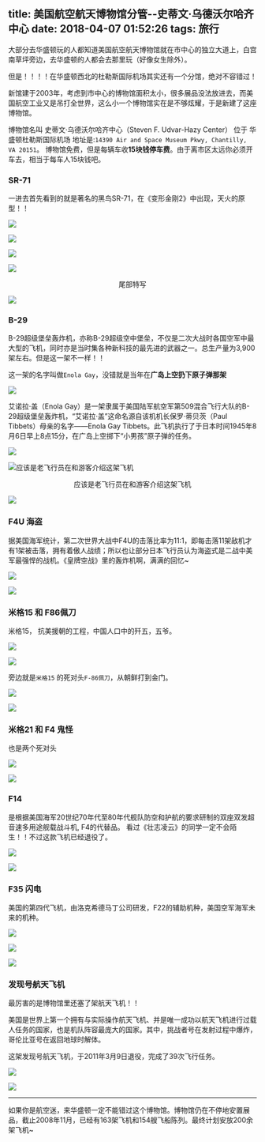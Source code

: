 title: 美国航空航天博物馆分管--史蒂文·乌德沃尔哈齐中心
date: 2018-04-07 01:52:26
tags: 旅行
---


大部分去华盛顿玩的人都知道美国航空航天博物馆就在市中心的独立大道上，白宫南草坪旁边，去华盛顿的人都会去那里玩（好像女生除外）。 

但是！！！！在华盛顿西北的杜勒斯国际机场其实还有一个分馆，绝对不容错过！

<!--more-->

新馆建于2003年，考虑到市中心的博物馆面积太小，很多展品没法放进去，而美国航空工业又是吊打全世界，这么小一个博物馆实在是不够炫耀，于是新建了这座博物馆。

博物馆名叫 史蒂文·乌德沃尔哈齐中心（Steven F. Udvar-Hazy Center） 位于 华盛顿杜勒斯国际机场 地址是:`14390 Air and Space Museum Pkwy, Chantilly, VA 20151`。 博物馆免费，但是每辆车收**15块钱停车费**。由于离市区太远你必须开车去，相当于每车人15块钱吧。

### SR-71

一进去首先看到的就是著名的黑鸟SR-71，在《变形金刚2》中出现，天火的原型！！

![](../../../../image/fc58ab75-dce6-4a70-9071-7dceab020bde.jpg)

![](../../../../image/bf724caa-341c-4e9d-9624-bf0a0f7a8968.jpg)

![](../../../../image/db8ab4ea-32ac-402d-8cac-bab6cad3b7f1.jpg)

![](../../../../image/a6f5fa87-9532-4e7a-815b-98c832d56381.jpg)
<center>尾部特写</center>

![](../../../../image/468aa018-c65c-49f7-a152-f24acc8ab976.jpg)

### B-29

B-29超级堡垒轰炸机，亦称B-29超级空中堡垒，不仅是二次大战时各国空军中最大型的飞机，同时亦是当时集各种新科技的最先进的武器之一。总生产量为3,900架左右。但是这一架不一样！！

这一架的名字叫做`Enola Gay`，没错就是当年在**广岛上空扔下原子弹那架**

![](../../../../image/0ad76273-45b9-4b01-a37f-279d43cecd1e.jpg)



艾诺拉·盖（Enola Gay）是一架隶属于美国陆军航空军第509混合飞行大队的B-29超级堡垒轰炸机，“艾诺拉·盖”这命名源自该机机长保罗·蒂贝茨（Paul Tibbets）母亲的名字——Enola Gay Tibbets。此飞机执行了于日本时间1945年8月6日早上8点15分，在广岛上空掷下“小男孩”原子弹的任务。

![](../../../../image/4f5174a2-5a73-4ad4-9233-e1825ff49628.JPG)


![应该是老飞行员在和游客介绍这架飞机](../../../../image/700b7177-1419-4157-acb8-b7998bfac18e.jpg)
<center>应该是老飞行员在和游客介绍这架飞机</center>

![](../../../../image/85e80919-a859-420e-8815-2370f9fc8f3e.jpg)


### F4U 海盗

据美国海军统计，第二次世界大战中F4U的击落比率为11:1，即每击落11架敌机才有1架被击落，拥有着傲人战绩；所以也让部分日本飞行员认为海盗式是二战中美军最强悍的战机。《皇牌空战》里的轰炸机啊，满满的回忆~

![](../../../../image/5b634cd3-02c0-4b93-97bd-8f49277ef19c.JPG)

![](../../../../image/ea26a15d-b739-4b40-80b5-ea0ad5292310.jpg)


### 米格15 和 F86佩刀

米格15， 抗美援朝的工程，中国人口中的歼五，五爷。

![](../../../../image/7b520fec-2135-4a03-99fd-9bf90e0b838a.jpg)

![](../../../../image/6d7cb690-7da9-4bfb-b234-c49babc992db.jpg)


旁边就是`米格15` 的死对头`F-86佩刀`，从朝鲜打到金门。

![](../../../../image/479680af-2d09-4056-8ef7-5dcc3c9c1392.jpg)

![](../../../../image/bd667c6d-1989-47e1-adfb-4dd757c390f4.jpg)

### 米格21 和 F4 鬼怪

也是两个死对头

![](../../../../image/a2cabc25-a68a-4314-837a-4ed675682db2.jpg)

![](../../../../image/07787e50-0dd3-4b30-abb4-507a3b921a38.jpg)

### F14

是根据美国海军20世纪70年代至80年代舰队防空和护航的要求研制的双座双发超音速多用途舰载战斗机, F4的代替品。 看过《壮志凌云》的同学一定不会陌生！！不过这款飞机已经退役了。

![](../../../../image/76fc7c34-082b-4998-875f-43cfff1fffb4.jpg)

![](../../../../image/916c2160-b9d8-4ee1-96ec-3a1870011dc8.jpg)



### F35 闪电

美国的第四代飞机，由洛克希德马丁公司研发，F22的辅助机种，美国空军海军未来的机种。

![](../../../../image/5e932f3f-c94c-400e-844f-e2eec960b2ea.jpg)


![](../../../../image/0ac68ad6-df47-4d9c-9fa1-db1c7b66df34.jpg)

![](../../../../image/8d9ffdcf-3361-4673-ab25-b23e9f7e4e02.jpg)


### 发现号航天飞机

最厉害的是博物馆里还塞了架航天飞机！！

美国是世界上第一个拥有与实际操作航天飞机、并是唯一成功以航天飞机进行过载人任务的国家，也是机队阵容最庞大的国家。其中，挑战者号在发射过程中爆炸，哥伦比亚号在返回地球时解体。

这架发现号航天飞机，于2011年3月9日退役，完成了39次飞行任务。

![](../../../../image/f1d4a20c-2d5d-44b8-b46c-e581ba4b1303.jpg)

![](../../../../image/2752ad14-29ff-4a2d-b9ab-7dabb4035962.jpg)

------

如果你是航空迷，来华盛顿一定不能错过这个博物馆。博物馆仍在不停地安置展品，截止2008年11月，已经有163架飞机和154艘飞船陈列。最终计划安放200余架飞机~


